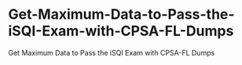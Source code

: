 # Get-Maximum-Data-to-Pass-the-iSQI-Exam-with-CPSA-FL-Dumps
Get Maximum Data to Pass the iSQI Exam with CPSA-FL Dumps
